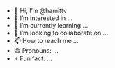 - 👋 Hi, I’m @hamittv
- 👀 I’m interested in ...
- 🌱 I’m currently learning ...
- 💞️ I’m looking to collaborate on ...
- 📫 How to reach me ...
- 😄 Pronouns: ...
- ⚡ Fun fact: ...

<!---
hamittv/hamittv is a ✨ special ✨ repository because its `README.md` (this file) appears on your GitHub profile.
You can click the Preview link to take a look at your changes.
--->

